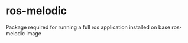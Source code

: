 # ros-melodic

Package required for running a full ros application installed on base ros-melodic image